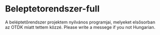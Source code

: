 # Beleptetorendszer-full
 A beléptetőrendszer projektem nyilvános programjai, melyeket elsősorban az OTDK miatt tettem közzé. Please write a messege if you not Hungarian.
